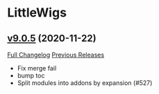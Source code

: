 # LittleWigs

## [v9.0.5](https://github.com/BigWigsMods/LittleWigs/tree/v9.0.5) (2020-11-22)
[Full Changelog](https://github.com/BigWigsMods/LittleWigs/compare/v9.0.4...v9.0.5) [Previous Releases](https://github.com/BigWigsMods/LittleWigs/releases)

- Fix merge fail  
- bump toc  
- Split modules into addons by expansion (#527)  
